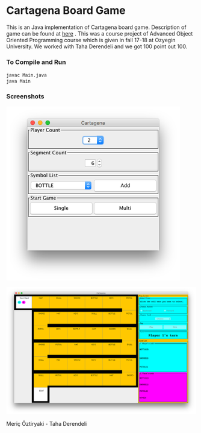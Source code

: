 # Cartagena Board Game

This is an Java implementation of Cartagena board game. Description of game can be found at 
[here](http://aktemur.github.io/cs534/project_cartagena.html) . This was a course project of Advanced Object Oriented Programming course which is given in fall 17-18 at Ozyegin University. We worked with Taha Derendeli and we got 100 point out 100. 

### To Compile and Run
```
javac Main.java
java Main
```

### Screenshots

![alt text](https://github.com/oztiryakimeric/Cartagena-Board-Game/blob/master/screenshots/Ekran%20Resmi%202018-02-09%2000.03.16.png)

![alt text](https://github.com/oztiryakimeric/Cartagena-Board-Game/blob/master/screenshots/Ekran%20Resmi%202018-02-09%2000.03.22.png)


Meriç Öztiryaki - Taha Derendeli


